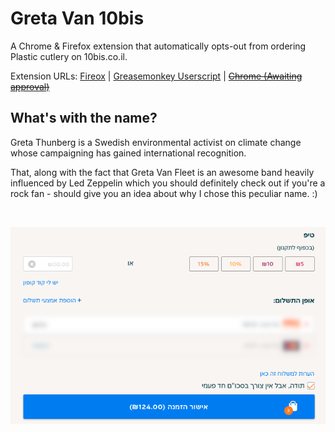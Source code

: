 # Greta Van 10bis
A Chrome & Firefox extension that automatically opts-out from ordering Plastic cutlery on 10bis.co.il.

Extension URLs:
[Fireox](https://addons.mozilla.org/en-US/firefox/addon/greta-van-10bis)
|
[Greasemonkey Userscript](https://github.com/tkore/Greta-Van-10bis/raw/master/Greta-Van-10bis.user.js)
|
<s>[Chrome (Awaiting approval)]()</s>

## What's with the name?
Greta Thunberg is a Swedish environmental activist on climate change whose campaigning has gained international recognition. 

That, along with the fact that Greta Van Fleet is an awesome band heavily influenced by Led Zeppelin which you should definitely check out if you're a rock fan - should give you an idea about why I chose this peculiar name. :)

<br>

<p align="center">
  <img src="./no-hadap.png">
</p>
